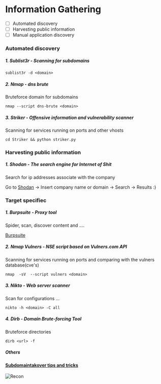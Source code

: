 # Information Gathering
- [ ] Automated discovery
- [ ] Harvesting public information
- [ ] Manual application discovery

### Automated discovery


##### 1\. Sublist3r - Scanning for subdomains
```
sublist3r -d <domain>
```


##### 2\. Nmap - dns brute
Bruteforce domain for subdomains
```
nmap --script dns-brute <domain>
```


##### 3\. Striker - Offensive information and vulnerability scanner
Scanning for services running on ports and other vhosts
```
cd Striker && python striker.py
```


### Harvesting public information


##### 1\. Shodan - The search engine for Internet of Shit
Search for ip addresses associate with the company

Go to [Shodan](https://www.shodan.io/) -> Insert company name or domain -> Search -> Results :)


### Target specifiec

##### 1\. Burpsuite - Proxy tool
Spider, scan, discover content and ....

[Burpsuite](https://github.com/Zawadidone/WebHacking/blob/master/BurpSuite/README.md)


##### 2\. Nmap Vulners - NSE script based on Vulners.com API 
Scanning for services running on ports and comparing with the vulners database(cve's)
```
nmap  -sV  --script vulners <domain>
```


##### 3\. Nikto - Web server scanner
Scan for configurations ...
```
nikto -h <domain> -C all
```


##### 4\. Dirb - Domain Brute-forcing Tool
Bruteforce directories
```
dirb <url> -f
```


##### Others

#### [Subdomaintakover tips and tricks](https://github.com/Zawadidone/WebHacking/blob/master/Resources/Subdomaintakeover.md)


![Recon](https://github.com/Zawadidone/WebHacking/blob/master/images/Recon.jpg?raw=true)
